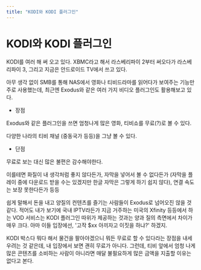 ```yaml
---
title: "KODI와 KODI 플러그인"
---
```

# KODI와 KODI 플러그인


KODI를 여러 해 써 오고 있다. XBMC라고 해서 라스베리파이 2부터 써오다가 라스베리파이 3, 그리고 지금은 안드로이드 TV에서 쓰고 있다.




아무 생각 없이 SMB를 통해 NAS에서 영화나 티비드라마를 읽어다가 보여주는 기능만 주로 사용했는데, 최근엔 Exodus와 같은 여러 가지 비디오 플러그인도 활용해보고 있다.




- 장점




Exodus와 같은 플러그인을 쓰면 엄청나게 많은 영화, 티비쇼를 무료(?)로 볼 수 있다. 

다양한 나라의 티비 채널 (중동국가 등등)을 그냥 볼 수 있다. 




- 단점




무료로 보는 대신 많은 불편은 감수해야한다. 




이를테면 화질이 내 생각처럼 좋지 않다든가, 자막을 넣어서 볼 수 없다든가 (자막을 플레이 중에 다운로드 받을 수는 있겠지만 한글 자막은 그렇게 하기 쉽지 않다), 연결 속도는 보장 못한다든가 등등




쉽게 말해서 돈을 내고 양질의 컨텐츠를 즐기는 사람들이 Exodus로 넘어오진 않을 것 같다. 적어도 내가 보기에 국내 IPTV라든가 지금 거주하는 미국의 Xfinity 등등에서 하는 VOD 서비스는 KODI 플러그인 따위가 제공하는 것과는 양과 질의 측면에서 차이가 매우 크다. 아마 이들 입장에선, '고작 $xx 아끼자고 이짓을 하냐?' 하겠지. 




KODI 박스다 뭐다 해서 물건을 팔아야겠으니 뭐든 무료로 할 수 있다라는 장점을 내세우려는 것 같은데, 내 입장에서 보면 괜히 무료가 아니다. 그런데, 티비 앞에서 엄청 나게 많은 콘텐츠를 소비하는 사람이 아니라면 매달 불필요하게 많은 금액을 지출할 이유는 없다고 본다. 


